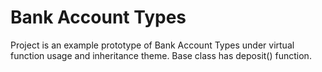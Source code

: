 # Bank Account Types
 Project is an example prototype of Bank Account Types under virtual function usage and inheritance theme. Base class has deposit() function.
